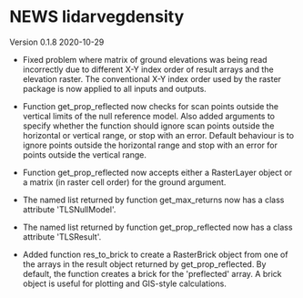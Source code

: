 # NEWS lidarvegdensity

Version 0.1.8 2020-10-29

  * Fixed problem where matrix of ground elevations was being read incorrectly due
    to different X-Y index order of result arrays and the elevation raster. The
    conventional X-Y index order used by the raster package is now applied to all
    inputs and outputs.

  * Function get_prop_reflected now checks for scan points outside the vertical
    limits of the null reference model. Also added arguments to specify whether
    the function should ignore scan points outside the horizontal or vertical
    range, or stop with an error. Default behaviour is to ignore points outside
    the horizontal range and stop with an error for points outside the vertical
    range.

  * Function get_prop_reflected now accepts either a RasterLayer object or a
    matrix (in raster cell order) for the ground argument.

  * The named list returned by function get_max_returns now has a class attribute
    'TLSNullModel'.

  * The named list returned by function get_prop_reflected now has a class attribute
    'TLSResult'.

  * Added function res_to_brick to create a RasterBrick object from one of the
    arrays in the result object returned by get_prop_reflected. By default, the
    function creates a brick for the 'preflected' array. A brick object is useful
    for plotting and GIS-style calculations.
